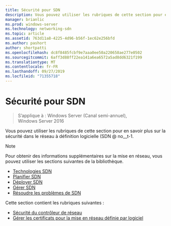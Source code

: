 ```yaml
---
title: Sécurité pour SDN
description: Vous pouvez utiliser les rubriques de cette section pour en savoir plus sur la sécurité dans Software Defined Networking \(SDN @ no__t-1 dans Windows Server 2016 Datacenter.
manager: brianlic
ms.prod: windows-server
ms.technology: networking-sdn
ms.topic: article
ms.assetid: 763d11a8-4225-4d96-b56f-1ec62e256bfd
ms.author: pashort
author: shortpatti
ms.openlocfilehash: dc8f8485fcbf9e7aaa0ee50a220658ae277e0502
ms.sourcegitcommit: 6aff3d88ff22ea141a6ea6572a5ad8dd6321f199
ms.translationtype: MT
ms.contentlocale: fr-FR
ms.lasthandoff: 09/27/2019
ms.locfileid: "71355718"
---
```

# <a name="security-for-sdn"></a>Sécurité pour SDN

>S’applique à : Windows Server (Canal semi-annuel), Windows Server 2016

Vous pouvez utiliser les rubriques de cette section pour en savoir plus sur la sécurité dans le réseau à définition logicielle \(SDN @ no__t-1.

>[!Note]
>Pour obtenir des informations supplémentaires sur la mise en réseau, vous pouvez utiliser les sections suivantes de la bibliothèque.
>
> - [Technologies SDN](../technologies/Software-Defined-Networking-Technologies.md)  
> - [Planifier SDN](../plan/Plan-Software-Defined-Networking.md) 
> - [Déployer SDN](../deploy/Deploy-Software-Defined-Networking.md)  
> - [Gérer SDN](../manage/manage-sdn.md)  
> - [Résoudre les problèmes de SDN](../troubleshoot/Troubleshoot-Software-Defined-Networking.md)

Cette section contient les rubriques suivantes :

- [Sécurité du contrôleur de réseau](nc-security.md)
- [Gérer les certificats pour la mise en réseau définie par logiciel](sdn-manage-certs.md)